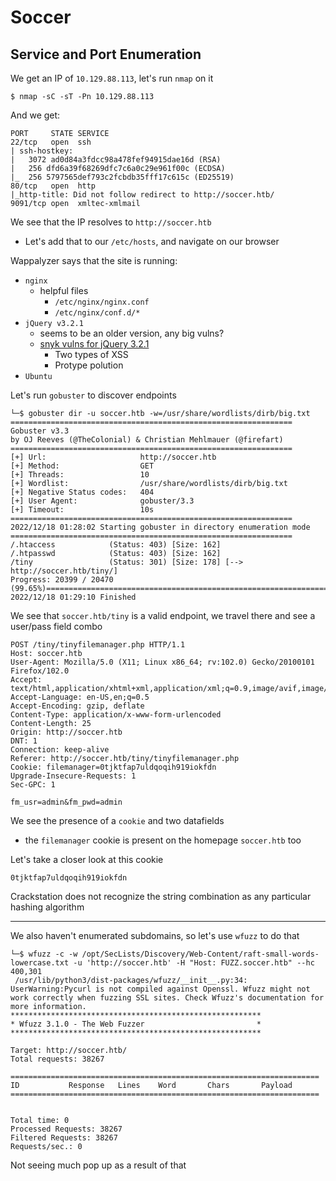 # Soccer

## Service and Port Enumeration 

We get an IP of `10.129.88.113`, let's run `nmap` on it
```
$ nmap -sC -sT -Pn 10.129.88.113
```

And we get:
```
PORT     STATE SERVICE
22/tcp   open  ssh
| ssh-hostkey: 
|   3072 ad0d84a3fdcc98a478fef94915dae16d (RSA)
|   256 dfd6a39f68269dfc7c6a0c29e961f00c (ECDSA)
|_  256 5797565def793c2fcbdb35fff17c615c (ED25519)
80/tcp   open  http
|_http-title: Did not follow redirect to http://soccer.htb/
9091/tcp open  xmltec-xmlmail
```

We see that the IP resolves to `http://soccer.htb`
- Let's add that to our `/etc/hosts`, and navigate on our browser

Wappalyzer says that the site is running:
- `nginx`
    - helpful files
        - `/etc/nginx/nginx.conf`
        - `/etc/nginx/conf.d/*`
- `jQuery v3.2.1`
    - seems to be an older version, any big vulns?
    - [snyk vulns for jQuery 3.2.1](https://security.snyk.io/package/npm/jquery/3.2.1)
        - Two types of XSS
        - Protype polution
- `Ubuntu`

Let's run `gobuster` to discover endpoints
```
└─$ gobuster dir -u soccer.htb -w=/usr/share/wordlists/dirb/big.txt 
===============================================================
Gobuster v3.3
by OJ Reeves (@TheColonial) & Christian Mehlmauer (@firefart)
===============================================================
[+] Url:                     http://soccer.htb
[+] Method:                  GET
[+] Threads:                 10
[+] Wordlist:                /usr/share/wordlists/dirb/big.txt
[+] Negative Status codes:   404
[+] User Agent:              gobuster/3.3
[+] Timeout:                 10s
===============================================================
2022/12/18 01:28:02 Starting gobuster in directory enumeration mode
===============================================================
/.htaccess            (Status: 403) [Size: 162]
/.htpasswd            (Status: 403) [Size: 162]
/tiny                 (Status: 301) [Size: 178] [--> http://soccer.htb/tiny/]                                                                   
Progress: 20399 / 20470 (99.65%)===============================================================
2022/12/18 01:29:10 Finished
```

We see that `soccer.htb/tiny` is a valid endpoint, we travel there and see a user/pass field combo
```
POST /tiny/tinyfilemanager.php HTTP/1.1
Host: soccer.htb
User-Agent: Mozilla/5.0 (X11; Linux x86_64; rv:102.0) Gecko/20100101 Firefox/102.0
Accept: text/html,application/xhtml+xml,application/xml;q=0.9,image/avif,image/webp,*/*;q=0.8
Accept-Language: en-US,en;q=0.5
Accept-Encoding: gzip, deflate
Content-Type: application/x-www-form-urlencoded
Content-Length: 25
Origin: http://soccer.htb
DNT: 1
Connection: keep-alive
Referer: http://soccer.htb/tiny/tinyfilemanager.php
Cookie: filemanager=0tjktfap7uldqoqih919iokfdn
Upgrade-Insecure-Requests: 1
Sec-GPC: 1

fm_usr=admin&fm_pwd=admin
```

We see the presence of a `cookie` and two datafields
- the `filemanager` cookie is present on the homepage `soccer.htb` too


Let's take a closer look at this cookie
```
0tjktfap7uldqoqih919iokfdn
```

Crackstation does not recognize the string combination as any particular hashing algorithm

---

We also haven't enumerated subdomains, so let's use `wfuzz` to do that
```
└─$ wfuzz -c -w /opt/SecLists/Discovery/Web-Content/raft-small-words-lowercase.txt -u 'http://soccer.htb' -H "Host: FUZZ.soccer.htb" --hc 400,301
 /usr/lib/python3/dist-packages/wfuzz/__init__.py:34: UserWarning:Pycurl is not compiled against Openssl. Wfuzz might not work correctly when fuzzing SSL sites. Check Wfuzz's documentation for more information.
********************************************************
* Wfuzz 3.1.0 - The Web Fuzzer                         *
********************************************************

Target: http://soccer.htb/
Total requests: 38267

=====================================================================
ID           Response   Lines    Word       Chars       Payload                                                                                     
=====================================================================


Total time: 0
Processed Requests: 38267
Filtered Requests: 38267
Requests/sec.: 0
```

Not seeing much pop up as a result of that


